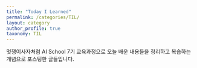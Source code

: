 ```yaml
---
title: "Today I Learned"
permalink: /categories/TIL/
layout: category
author_profile: true
taxonomy: TIL
---
```


멋쟁이사자처럼 AI School 7기 교육과정으로 오늘 배운 내용들을 정리하고 복습하는 개념으로 포스팅한 글들입니다.